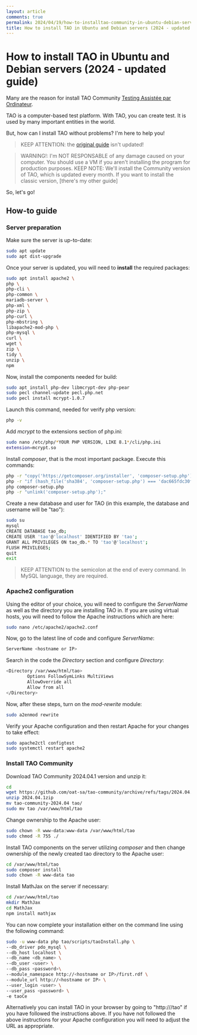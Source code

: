 ```yaml
---
layout: article
comments: true
permalink: 2024/04/19/how-to-installtao-community-in-ubuntu-debian-servers/
title: How to install TAO in Ubuntu and Debian servers (2024 - updated guide
---
```



# How to install TAO in Ubuntu and Debian servers (2024 - updated guide)

Many are the reason for install TAO Community [Testing Assistée par Ordinateur](https://taotesting.com).

TAO is a computer-based test platform. With TAO, you can create test. It is used by many important entities in the world.

But, how can I install TAO without problems? I'm here to help you!

> KEEP ATTENTION: the [original guide](https://www.taotesting.com/user-guide/installation-and-upgrade/ubuntu-and-debian/) isn't updated!

> WARNING!: I'm NOT RESPONSABLE of any damage caused on your computer.
> You should use a VM if you aren't installing the program for production purposes.
> KEEP NOTE: We'll install the Community version of TAO, which is updated every month.
> If you want to install the classic version, [there's my other guide]

So, let's go!

## How-to guide

### Server preparation

Make sure the server is up-to-date:
```sh
sudo apt update
sudo apt dist-upgrade
```

Once your server is updated, you will need to **install** the required packages:
```sh
sudo apt install apache2 \
php \
php-cli \
php-common \
mariadb-server \
php-xml \
php-zip \
php-curl \
php-mbstring \
libapache2-mod-php \
php-mysql \
curl \
wget \
zip \
tidy \
unzip \
npm
```

Now, install the components needed for build:
```sh
sudo apt install php-dev libmcrypt-dev php-pear
sudo pecl channel-update pecl.php.net
sudo pecl install mcrypt-1.0.7
```

Launch this command, needed for verify php version:
```sh
php -v
```

Add *mcrypt* to the extensions section of php.ini:
```sh
sudo nano /etc/php/*YOUR PHP VERSION, LIKE 8.1*/cli/php.ini
extension=mcrypt.so
```

Install *composer*, that is the most important package. Execute this commands:
```sh
php -r "copy('https://getcomposer.org/installer', 'composer-setup.php');"
php -r "if (hash_file('sha384', 'composer-setup.php') === 'dac665fdc30fdd8ec78b38b9800061b4150413ff2e3b6f88543c636f7cd84f6db9189d43a81e5503cda447da73c7e5b6') { echo 'Installer verified'; } else { echo 'Installer corrupt'; unlink('composer-setup.php'); } echo PHP_EOL;"
php composer-setup.php
php -r "unlink('composer-setup.php');"
```

Create a new database and user for TAO (in this example, the database and username will be "tao"):
```sh
sudo su
mysql
CREATE DATABASE tao_db;
CREATE USER 'tao'@'localhost' IDENTIFIED BY 'tao';
GRANT ALL PRIVILEGES ON tao_db.* TO 'tao'@'localhost';
FLUSH PRIVILEGES;
quit
exit
```

> KEEP ATTENTION to the semicolon at the end of every command. In MySQL language, they are required.


### Apache2 configuration

Using the editor of your choice, you will need to configure the *ServerName* as well as the directory you are installing TAO in.
If you are using virtual hosts, you will need to follow the Apache instructions which are here:
```sh
sudo nano /etc/apache2/apache2.conf
```

Now, go to the latest line of code and configure *ServerName*:
```sh
ServerName <hostname or IP>
```

Search in the code the *Directory* section and configure *Directory*:
```sh
<Directory /var/www/html/tao>
        Options FollowSymLinks MultiViews
        AllowOverride all
        Allow from all
</Directory>
```

Now, after these steps, turn on the *mod-rewrite* module:
```sh
sudo a2enmod rewrite
```

Verify your Apache configuration and then restart Apache for your changes to take effect:
```sh
sudo apache2ctl configtest
sudo systemctl restart apache2
```


### Install TAO Community

Download TAO Community 2024.04.1 version and unzip it:
```sh
cd
wget https://github.com/oat-sa/tao-community/archive/refs/tags/2024.04.1.zip
unzip 2024.04.1zip
mv tao-community-2024.04 tao/
sudo mv tao /var/www/html/tao
```

Change ownership to the Apache user:
```sh
sudo chown -R www-data:www-data /var/www/html/tao
sudo chmod -R 755 ./
```

Install TAO components on the server utilizing *composer* and then change ownership of the newly created tao directory to the Apache user:
```sh
cd /var/www/html/tao
sudo composer install
sudo chown -R www-data tao
```

Install MathJax on the server if necessary:
```sh
cd /var/www/html/tao
mkdir MathJax
cd MathJax
npm install mathjax
```

You can now complete your installation either on the command line using the following command:
```sh
sudo -u www-data php tao/scripts/taoInstall.php \
--db_driver pdo_mysql \
--db_host localhost \
--db_name <db_name> \
--db_user <user> \
--db_pass <password>\
--module_namespace http://<hostname or IP>/first.rdf \
--module_url http://<hostname or IP> \
--user_login <user> \
--user_pass <password> \
-e taoCe
```

Alternatively you can install TAO in your browser by going to "http://<hostname or IP>/tao" if you have followed the instructions above. If you have not followed the above instructions for your Apache configuration you will need to adjust the URL as appropriate.
